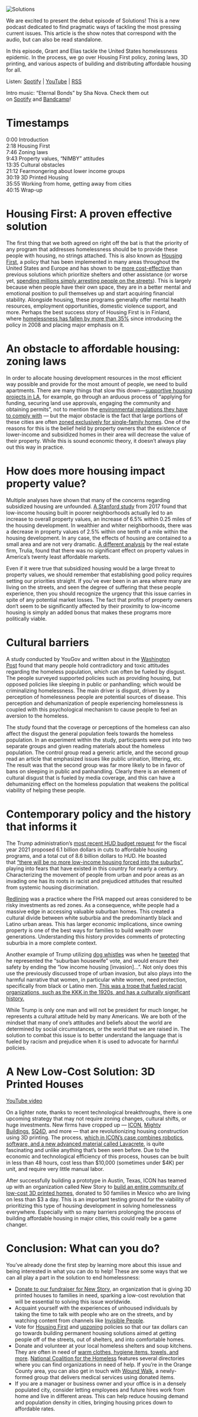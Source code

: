 ![Solutions](https://miro.medium.com/max/1400/1*ClCE3amVMMU8a6YNiFerdA.png)

We are excited to present the debut episode of Solutions! This is a new podcast dedicated to find pragmatic ways of tackling the most pressing current issues. This article is the show notes that correspond with the audio, but can also be read standalone.

In this episode, Grant and Elias tackle the United States homelessness epidemic. In the process, we go over Housing First policy, zoning laws, 3D printing, and various aspects of building and distributing affordable housing for all.

Listen: [Spotify](https://open.spotify.com/episode/42POAAGvwOxJvVElA2grAP?si=SB8p0fiFRqCpM8SMaV-DxQ) | [YouTube](https://youtu.be/XvGVKvsL1Zw) | [RSS](https://listening-circle.sfo2.digitaloceanspaces.com/solutions-podcast/rss/feed.xml)

Intro music: “Eternal Bonds” by Sha Nova. Check them out on [Spotify](https://open.spotify.com/artist/2S3pdUXiBLhJorexNAW9je?si=ZSHTD56mT9Crw21feVYsxA) and [Bandcamp](https://shanova.bandcamp.com/releases)!

# **Timestamps**

0:00 Introduction  
2:18 Housing First  
7:46 Zoning laws  
9:43 Property values, “NIMBY” attitudes  
13:35 Cultural obstacles  
21:12 Fearmongering about lower income groups  
30:19 3D Printed Housing  
35:55 Working from home, getting away from cities  
40:15 Wrap-up

# Housing First: A proven effective solution

The first thing that we both agreed on right off the bat is that the priority of any program that addresses homelessness should be to provide these people with housing, no strings attached. This is also known as [Housing First](https://endhomelessness.org/resource/housing-first/), a policy that has been implemented in many areas throughout the United States and Europe and has shown to be [more cost-effective](https://www.vox.com/2014/5/30/5764096/homeless-shelter-housing-help-solutions) than previous solutions which prioritize shelters and other assistance (or worse yet, [spending millions simply arresting people on the streets](https://www.latimes.com/local/lanow/la-me-ln-homeless-cao-report-20150416-story.html)). This is largely because when people have their own space, they are in a better mental and emotional position to pull themselves up and start acquiring financial stability. Alongside housing, these programs generally offer mental health resources, employment opportunities, domestic violence support, and more. Perhaps the best success story of Housing First is in Finland, where [homelessness has fallen by more than 35%](https://www.theguardian.com/cities/2019/jun/03/its-a-miracle-helsinkis-radical-solution-to-homelessness) since introducing the policy in 2008 and placing major emphasis on it.

# An obstacle to affordable housing: zoning laws

In order to allocate housing development resources in the most efficient way possible and provide for the most amount of people, we need to build apartments. There are many things that slow this down—[supportive housing projects in LA](https://lacontroller.org/audits-and-reports/hhhactionplan/), for example, go through an arduous process of “applying for funding, securing land use approvals, engaging the community and obtaining permits”, not to mention the [environmental regulations they have to comply with](https://planning.lacity.org/development-services/environmental-review) — but the major obstacle is the fact that large portions of these cities are often [zoned exclusively for single-family homes](https://planning.lacity.org/zoning/new-code). One of the reasons for this is the belief held by property owners that the existence of lower-income and subsidized homes in their area will decrease the value of their property. While this is sound economic theory, it doesn’t always play out this way in practice.

# How does more housing impact property value?

Multiple analyses have shown that many of the concerns regarding subsidized housing are unfounded. [A Stanford study](http://www.washingtonpost.com/news/wonk/wp/2017/07/06/a-surprising-way-to-increase-property-values/) from 2017 found that low-income housing built in poorer neighborhoods actually led to an increase to overall property values, an increase of 6.5% within 0.25 miles of the housing development. In wealthier and whiter neighborhoods, there was a decrease in property values of 2.5% within one tenth of a mile within the housing development. In any case, the effects of housing are contained to a small area and are not very dramatic. [A different analysis](http://www.trulia.com/research/low-income-housing/) by the real estate firm, Trulia, found that there was no significant effect on property values in America’s twenty least affordable markets.

Even if it were true that subsidized housing would be a large threat to property values, we should remember that establishing good policy requires setting our priorities straight. If you’ve ever been in an area where many are living on the streets, and seen the degree of suffering that these people experience, then you should recognize the urgency that this issue carries in spite of any potential market losses. The fact that profits of property owners don‘t seem to be significantly affected by their proximity to low-income housing is simply an added bonus that makes these programs more politically viable.

# Cultural barriers

A study conducted by YouGov and written about in the [Washington Post](http://www.washingtonpost.com/news/monkey-cage/wp/2017/07/14/americans-want-to-help-the-homeless-as-long-as-theyre-not-around-this-explains-why/) found that many people hold contradictory and toxic attitudes regarding the homeless population, which can often be fueled by disgust. The people surveyed supported policies such as providing housing, but opposed policies like sleeping in public or panhandling; which would be criminalizing homelessness. The main driver is disgust, driven by a perception of homelessness people are potential sources of disease. This perception and dehumanization of people experiencing homelessness is coupled with this psychological mechanism to cause people to feel an aversion to the homeless.

The study found that the coverage or perceptions of the homeless can also affect the disgust the general population feels towards the homeless population. In an experiment within the study, participants were put into two separate groups and given reading materials about the homeless population. The control group read a generic article, and the second group read an article that emphasized issues like public urination, littering, etc. The result was that the second group was far more likely to be in favor of bans on sleeping in public and panhandling. Clearly there is an element of cultural disgust that is fueled by media coverage, and this can have a dehumanizing effect on the homeless population that weakens the political viability of helping these people.

# Contemporary policy and the history that informs it

The Trump administration’s [most recent HUD budget request](http://nlihc.org/resource/analysis-president-trumps-fy-2021-budget-request.) for the fiscal year 2021 proposed 6.1 billion dollars in cuts to affordable housing programs, and a total cut of 8.6 billion dollars to HUD. He boasted that [“there will be no more low-income housing forced into the suburbs”](https://www.politico.com/news/2020/07/29/trump-housing-policy-low-income-suburbs-386414), playing into fears that have existed in this country for nearly a century. Characterizing the movement of people from urban and poor areas as an invading one has its roots in racist and prejudiced attitudes that resulted from systemic housing discrimination.

[Redlining](https://www.thoughtco.com/redlining-definition-4157858) was a practice where the FHA mapped out areas considered to be risky investments as red zones. As a consequence, white people had a massive edge in accessing valuable suburban homes. This created a cultural divide between white suburbia and the predominantly black and Latino urban areas. This has larger economic implications, since owning property is one of the best ways for families to build wealth over generations. Understanding this history provides comments of protecting suburbia in a more complete context.

Another example of Trump utilizing [dog whistles](https://www.dictionary.com/browse/dog-whistle) was when he [tweeted](https://twitter.com/realDonaldTrump/status/1293517514798960640) that he represented the “suburban housewife” vote, and would ensure their safety by ending the “low income housing [invasion]…”. Not only does this use the previously discussed trope of urban invasion, but also plays into the harmful narrative that women, in particular white women, need protection, specifically from black or Latino men. [This was a trope that fueled racist organizations, such as the KKK in the 1920s, and has a culturally significant history.](https://timeline.com/the-kkk-started-a-branch-just-for-women-in-the-1920s-and-half-a-million-joined-72ab1439b78b)

While Trump is only one man and will not be president for much longer, he represents a cultural attitude held by many Americans. We are both of the mindset that many of one’s attitudes and beliefs about the world are determined by social circumstances, or the world that we are raised in. The solution to combat this issue is to better understand the language that is fueled by racism and prejudice when it is used to advocate for harmful policies.

# **A New Low-Cost Solution: 3D Printed Houses**

[YouTube video](https://youtu.be/PbgCu0aUobE)

On a lighter note, thanks to recent technological breakthroughs, there is one upcoming strategy that may not require zoning changes, cultural shifts, or huge investments. New firms have cropped up — [ICON](https://www.iconbuild.com/), [Mighty Buildings](https://www.mightybuildings.com/), [SQ4D](https://www.sq4d.com/), and more — that are revolutionizing housing construction using 3D printing. The process, [which in ICON’s case combines robotics, software, and a new advanced material called Lavacrete](https://www.iconbuild.com/technology), is quite fascinating and unlike anything that’s been seen before. Due to the economic and technological efficiency of this process, houses can be built in less than 48 hours, cost less than $10,000 (sometimes under $4K) per unit, and require very little manual labor.

After successfully building a prototype in Austin, Texas, ICON has teamed up with an organization called New Story to [build an entire community of low-cost 3D printed homes](https://newstorycharity.org/3d-community/), donated to 50 families in Mexico who are living on less than $3 a day. This is an important testing ground for the viability of prioritizing this type of housing development in solving homelessness everywhere. Especially with so many barriers prolonging the process of building affordable housing in major cities, this could really be a game changer.

# Conclusion: What can you do?

You’ve already done the first step by learning more about this issue and being interested in what you can do to help! These are some ways that we can all play a part in the solution to end homelessness:

- [Donate to our fundraiser for New Story](https://www.facebook.com/solnspodcast/posts/149241496955657), an organization that is giving 3D printed houses to families in need, sparking a low-cost revolution that will be essential to solving this issue worldwide.
- Acquaint yourself with the experiences of unhoused individuals by taking the time to talk with people who are on the streets, and by watching content from channels like [Invisible People](https://www.youtube.com/user/invisiblepeopletv).
- Vote for [Housing First](https://endhomelessness.org/resource/housing-first/) and [upzoning](https://www.sightline.org/upzoning/) policies so that our tax dollars can go towards building permanent housing solutions aimed at getting people off of the streets, out of shelters, and into comfortable homes.
- Donate and volunteer at your local homeless shelters and soup kitchens. They are often in need of [warm clothes, hygiene items, towels, and more](https://www.therenewalproject.com/what-homeless-shelters-really-need/). [National Coalition for the Homeless](https://nationalhomeless.org/references/directory/) features several directories where you can find organizations in need of help. If you’re in the Orange County area, you can also get in touch with [Wound Walk](https://woundwalk.org/), a newly-formed group that delivers medical services using donated items.
- If you are a manager or business owner and your office is in a densely populated city, consider letting employees and future hires work from home and live in different areas. This can help reduce housing demand and population density in cities, bringing housing prices down to affordable rates.
